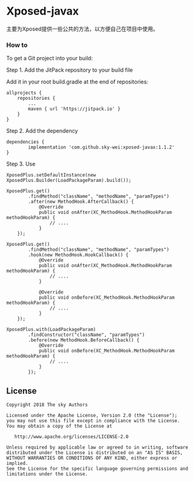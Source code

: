 # Xposed-javax

主要为Xposed提供一些公共的方法，以方便自己在项目中使用。

### How to

To get a Git project into your build:

Step 1. Add the JitPack repository to your build file

Add it in your root build.gradle at the end of repositories:

```
allprojects {
    repositories {
        ...
        maven { url 'https://jitpack.io' }
    }
}
```

Step 2. Add the dependency

```
dependencies {
        implementation 'com.github.sky-wei:xposed-javax:1.1.2'
}
```

Step 3. Use

```
XposedPlus.setDefaultInstance(new XposedPlus.Builder(LoadPackageParam).build());

XposedPlus.get()
        .findMethod("className", "methodName", "paramTypes")
        .after(new MethodHook.AfterCallback() {
            @Override
            public void onAfter(XC_MethodHook.MethodHookParam methodHookParam) {
                // ....
            }
    }); 
    
XposedPlus.get()
        .findMethod("className", "methodName", "paramTypes")
        .hook(new MethodHook.HookCallback() {
            @Override
            public void onAfter(XC_MethodHook.MethodHookParam methodHookParam) {
                // ....
            }

            @Override
            public void onBefore(XC_MethodHook.MethodHookParam methodHookParam) {
                // ....
            }
    });  
    
XposedPlus.with(LoadPackageParam)
        .findConstructor("className", "paramTypes")
        .before(new MethodHook.BeforeCallback() {
            @Override
            public void onBefore(XC_MethodHook.MethodHookParam methodHookParam) {
                // ....
            }
        });       
```



## License

    Copyright 2018 The sky Authors

    Licensed under the Apache License, Version 2.0 (the "License");
    you may not use this file except in compliance with the License.
    You may obtain a copy of the License at

       http://www.apache.org/licenses/LICENSE-2.0

    Unless required by applicable law or agreed to in writing, software
    distributed under the License is distributed on an "AS IS" BASIS,
    WITHOUT WARRANTIES OR CONDITIONS OF ANY KIND, either express or implied.
    See the License for the specific language governing permissions and
    limitations under the License.